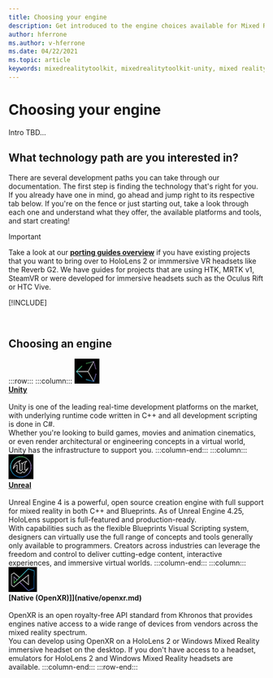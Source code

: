 ```yaml
---
title: Choosing your engine
description: Get introduced to the engine choices available for Mixed Reality development for HoloLens and VR. 
author: hferrone
ms.author: v-hferrone
ms.date: 04/22/2021
ms.topic: article
keywords: mixedrealitytoolkit, mixedrealitytoolkit-unity, mixed reality headset, windows mixed reality headset, virtual reality headset, unity
---
```


# Choosing your engine

Intro TBD...

## What technology path are you interested in?

There are several development paths you can take through our documentation. The first step is finding the technology that's right for you. If you already have one in mind, go ahead and jump right to its respective tab below. If you're on the fence or just starting out, take a look through each one and understand what they offer, the available platforms and tools, and start creating!

> [!IMPORTANT]
> Take a look at our **[porting guides overview](porting-apps/porting-overview.md)** if you have existing projects that you want to bring over to HoloLens 2 or immmersive VR headsets like the Reverb G2. We have guides for projects that are using HTK, MRTK v1, SteamVR or were developed for immersive headsets such as the Oculus Rift or HTC Vive.

[!INCLUDE[](includes/tech-path-overview.md)]

<br>

## Choosing an engine

:::row:::
    :::column:::
       [![Unity icon](images/icon-unity.png)](unity/choosing-unity-version.md)<br>
        **[Unity](unity/choosing-unity-version.md)**<br><br>
        Unity is one of the leading real-time development platforms on the market, with underlying runtime code written in C++ and all development scripting is done in C#. <br>Whether you're looking to build games, movies and animation cinematics, or even render architectural or engineering concepts in a virtual world, Unity has the infrastructure to support you.
    :::column-end:::
    :::column:::
        [![Unreal icon](images/icon-unreal.png)](../design.md)<br>
         **[Unreal](../design.md)**<br><br>
        Unreal Engine 4 is a powerful, open source creation engine with full support for mixed reality in both C++ and Blueprints. As of Unreal Engine 4.25, HoloLens support is full-featured and production-ready. <br>With capabilities such as the flexible Blueprints Visual Scripting system, designers can virtually use the full range of concepts and tools generally only available to programmers. Creators across industries can leverage the freedom and control to deliver cutting-edge content, interactive experiences, and immersive virtual worlds.
    :::column-end:::
    :::column:::
        [![Native (OpenXR)](images/icon-native.png)](native/openxr.md)<br>
         **[Native (OpenXR)]](native/openxr.md)**<br><br>
        OpenXR is an open royalty-free API standard from Khronos that provides engines native access to a wide range of devices from vendors across the mixed reality spectrum. <br>You can develop using OpenXR on a HoloLens 2 or Windows Mixed Reality immersive headset on the desktop. If you don't have access to a headset, emulators for HoloLens 2 and Windows Mixed Reality headsets are available.
    :::column-end:::
:::row-end:::